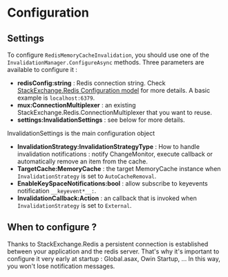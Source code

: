 Configuration
=

Settings
---
To configure `RedisMemoryCacheInvalidation`, you should use one of the `InvalidationManager.ConfigureAsync` methods. 
Three parameters are available to configure it : 

- __redisConfig:string__ : Redis connection string. Check [StackExchange.Redis Configuration model](https://github.com/StackExchange/StackExchange.Redis/blob/master/Docs/Configuration.md) for more details. A basic example is `localhost:6379`.
- __mux:ConnectionMultiplexer__ : an existing StackExchange.Redis.ConnectionMultiplexer that you want to reuse.
- __settings:InvalidationSettings__ : see below for more details.

InvalidationSettings is the main configuration object
- __InvalidationStrategy:InvalidationStrategyType__ : How to handle invalidation notifications : notify ChangeMonitor, execute callback or automatically remove an item from the cache. 
- __TargetCache:MemoryCache__ : the target MemoryCache instance when `InvalidationStrategy` is set to `AutoCacheRemoval`.
- __EnableKeySpaceNotifications:bool__ : allow subscribe to keyevents notification `__keyevent*__:`.       
- __InvalidationCallback:Action__ : an callback that is invoked when  `InvalidationStrategy` is set to `External`.

When to configure ?
---
Thanks to StackExchange.Redis a persistent connection is established between your application and the redis server. 
That's why it's important to configure it very early at startup : Global.asax, Owin Startup, ... In this way, you won't lose notification messages.